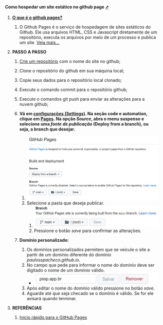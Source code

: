 <!-- markdownlint-disable-next-line -->
#### Como hospedar um site estático no github page <a href="como_hospedar_um _site_estático_no_github_page.html"  target="_blank"  title="Pressione aqui para expandir este documento em nova aba.">➚</a>

1. [**O que é o github pages?**](https://docs.github.com/pt/pages/getting-started-with-github-pages/about-github-pages)
   1. O Github Pages é o serviço de hospedagem de sites estáticos do Github. Ele usa arquivos HTML, CSS e Javascript diretamente de um repositório, executa os arquivos por meio de um processo e publica um site. [Veja mais...](https://www.alura.com.br/artigos/como-colocar-projeto-no-ar-com-github-pages?gclid=Cj0KCQjw4NujBhC5ARIsAF4Iv6dbm7av5hMLVRnxwGMvOuu5SEhwwQ3yHfFQ3k0uIVfKIkCfRGQxo8QaAsSoEALw_wcB)

2. **PASSO A PASSO**
   1. [Crie um repositório](https://docs.github.com/pt/pages/getting-started-with-github-pages/creating-a-github-pages-site#creating-a-repository-for-your-site) com o nome do site no github;
   2. Clone o repositório do github em sua máquina local;
   3. Copie seus dados para o repositório local clonado;
   4. Execute o comando commit para o repositório github;
   5. Execute o comandos git push para enviar as alterações para a nuvem github;
   6. **Vá em [configurações (Settings)](https://github.com/paulosspacheco/blog.pssp.app.br/settings). Na seção code e automation, clique em [Pages](https://github.com/paulosspacheco/blog.pssp.app.br/settings/pages). Na opção _Source_, abra o menu suspenso e selecione uma _fonte de publicação_  (Deploy from a branch), ou seja, a branch que desejar.**
      1. ![Veja a imagem das opções no site](./images/build_and_deployment.jpeg)
      2. Selecione a pasta que deseja publicar.
         1. ![Veja os botões _pastas_ e _save_](./images/build_and_deployment_buttons.jpeg)
         2. Pressione o botão _save_ para confirmar as alterações.

   7. **Domínio personalizado:**
      1. Os domínios personalizados permitem que se veicule o site a partir de um domínio diferente do domínio _paulosspacheco.github.io_.
      2. No campo que pede para informar o nome do domínio deve ser digitado o nome de um domínio válido.
         - ![Veja a imagem do diálogo para informar o nome do domínio](images/custom_domain_buttons.jpeg)
      3. Após editar o nome do domínio válido pressione no botão _save_.
      4. Aguarde até que seja checado se o domínio é válido. Se for ele avisará quando terminar.

3. **REFERÊNCIAS**
   1. [Início rápido para o GitHub Pages](https://docs.github.com/pt/pages/quickstart)